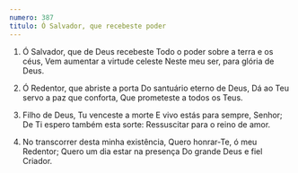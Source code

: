 ```yaml
---
numero: 387
titulo: Ó Salvador, que recebeste poder
---
```

1. Ó Salvador, que de Deus recebeste
   Todo o poder sobre a terra e os céus,
   Vem aumentar a virtude celeste
   Neste meu ser, para glória de Deus.

2. Ó Redentor, que abriste a porta
   Do santuário eterno de Deus,
   Dá ao Teu servo a paz que conforta,
   Que prometeste a todos os Teus.

3. Filho de Deus, Tu venceste a morte
   E vivo estás para sempre, Senhor;
   De Ti espero também esta sorte:
   Ressuscitar para o reino de amor.

4. No transcorrer desta minha existência,
   Quero honrar-Te, ó meu Redentor;
   Quero um dia estar na presença
   Do grande Deus e fiel Criador.
